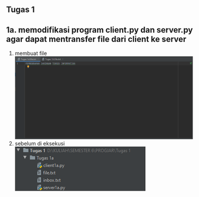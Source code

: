 ## Tugas 1
## 1a. memodifikasi program client.py dan server.py agar dapat mentransfer file dari client ke server
1. membuat file 
![alt text](Gambar/file.png)
2. sebelum di eksekusi
![alt text](Gambar/iafile.png)
